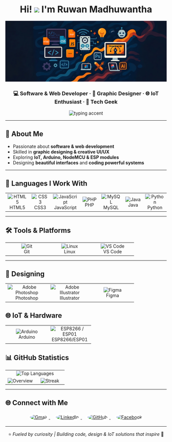 <!-- Profile README for ruwanmadhu -->

<h1 align="center">
  Hi! <img src="https://raw.githubusercontent.com/MartinHeinz/MartinHeinz/master/wave.gif" width="30px"> I'm Ruwan Madhuwantha
</h1>
<img src="Banner.jpg" alt="Banner"/>
<h3 align="center">💻 Software & Web Developer · 🎨 Graphic Designer · 🌐 IoT Enthusiast · 🤖 Tech Geek</h3>


<!-- small, subtle animated SVG (not a GIF) -->
<p align="center">
  <img alt="typing accent" height="20"
       src="https://readme-typing-svg.herokuapp.com?size=14&duration=2000&pause=1200&color=36BCF7&center=true&vCenter=true&width=200&height=20&lines=%F0%9F%9A%80+Building...;⚡+Creating...;🚀+Exploring...">
</p>

---

## 🌟 About Me
<div>

- Passionate about **software & web development**  
- Skilled in **graphic designing & creative UI/UX**  
- Exploring **IoT, Arduino, NodeMCU & ESP modules**  
- Designing **beautiful interfaces** and **coding powerful systems**

</div>

---

## 🚀 Languages I Work With
<table align="center">
  <tr>
    <td align="center" width="90">
      <img src="https://cdn.jsdelivr.net/gh/devicons/devicon/icons/html5/html5-original.svg" width="44" alt="HTML5"/><br>HTML5
    </td>
    <td align="center" width="90">
      <img src="https://cdn.jsdelivr.net/gh/devicons/devicon/icons/css3/css3-original.svg" width="44" alt="CSS3"/><br>CSS3
    </td>
    <td align="center" width="90">
      <img src="https://cdn.jsdelivr.net/gh/devicons/devicon/icons/javascript/javascript-original.svg" width="44" alt="JavaScript"/><br>JavaScript
    </td>
    <td align="center" width="90">
      <img src="https://cdn.jsdelivr.net/gh/devicons/devicon/icons/php/php-original.svg" width="44" alt="PHP"/><br>PHP
    </td>
    <td align="center" width="90">
      <img src="https://cdn.jsdelivr.net/gh/devicons/devicon/icons/mysql/mysql-original.svg" width="44" alt="MySQL"/><br>MySQL
    </td>
    <td align="center" width="90">
      <img src="https://cdn.jsdelivr.net/gh/devicons/devicon/icons/java/java-original.svg" width="44" alt="Java"/><br>Java
    </td>
    <td align="center" width="90">
      <img src="https://cdn.jsdelivr.net/gh/devicons/devicon/icons/python/python-original.svg" width="44" alt="Python"/><br>Python
    </td>
  </tr>
</table>

---

## 🛠️ Tools & Platforms
<table align="center">
  <tr>
    <td align="center" width="120">
      <img src="https://cdn.jsdelivr.net/gh/devicons/devicon/icons/git/git-original.svg" width="44" alt="Git"/><br>Git
    </td>
    <td align="center" width="120">
      <img src="https://cdn.jsdelivr.net/gh/devicons/devicon/icons/linux/linux-original.svg" width="44" alt="Linux"/><br>Linux
    </td>
    <td align="center" width="120">
      <img src="https://cdn.jsdelivr.net/gh/devicons/devicon/icons/vscode/vscode-original.svg" width="44" alt="VS Code"/><br>VS Code
    </td>
  </tr>
</table>
  </tr>
</table>


---

## 🎨 Designing
<table align="center">
  <tr>
    <td align="center" width="120">
      <img src="https://cdn.jsdelivr.net/gh/devicons/devicon/icons/photoshop/photoshop-original.svg" width="44" alt="Adobe Photoshop"/><br>Photoshop
    </td>
    <td align="center" width="120">
      <img src="https://cdn.jsdelivr.net/gh/devicons/devicon/icons/illustrator/illustrator-original.svg" width="44" alt="Adobe Illustrator"/><br>Illustrator
    </td>
    <td align="center" width="120">
      <img src="https://cdn.jsdelivr.net/gh/devicons/devicon/icons/figma/figma-original.svg" width="44" alt="Figma"/><br>Figma
    </td>
  </tr>
  
</table>

## 🌐 IoT & Hardware
<table align="center">
  <tr>
    <td align="center" width="120">
      <img src="https://cdn.jsdelivr.net/gh/devicons/devicon/icons/arduino/arduino-original.svg" width="44" alt="Arduino"/><br>Arduino
    </td>
    <td align="center" width="120">
      <img src="https://cdn.simpleicons.org/espressif/FF0000" width="44" alt="ESP8266 / ESP01"/><br>ESP8266/ESP01
    </td>
  </tr>
</table>

## 📊 GitHub Statistics

<table align="center" width="100%">
  <tr>
    <td align="center" colspan="2">
      <img
        alt="Top Languages"
        height="165"
        src="https://github-readme-stats.vercel.app/api/top-langs/?username=ruwanmadhu&layout=compact&langs_count=8&hide_progress=false&theme=radical&hide_border=false&border_color=FFFFFF"
      />
    </td>
  </tr>
  <tr>
    <td align="center" width="50%">
      <img
        alt="Overview"
        height="165"
        src="https://github-readme-stats.vercel.app/api?username=ruwanmadhu&show_icons=true&include_all_commits=true&count_private=true&rank_icon=github&hide_title=true&theme=radical&hide_border=false&border_color=FFFFFF"
      />
    </td>
    <td align="center" width="50%">
      <img
        alt="Streak"
        height="165"
        src="https://streak-stats.demolab.com?user=ruwanmadhu&theme=radical&hide_border=false&border=FFFFFF"
      />
    </td>
  </tr>
</table>



---

## 🌐 Connect with Me
<p align="center">
  <a href="mailto:ruwanmaduwantha777@gmail.com" title="Email">
    <img alt="Gmail" width="48" src="https://img.icons8.com/color/48/gmail-new.png" style="background:white; border-radius:50%; padding:6px;"/>
  </a>
  &nbsp;&nbsp;
  <a href="#" title="LinkedIn">
    <img alt="LinkedIn" width="48" src="https://img.icons8.com/color/48/linkedin.png" style="background:white; border-radius:50%; padding:6px;"/>
  </a>
  &nbsp;&nbsp;
  <a href="https://github.com/ruwanmadhu" title="GitHub">
    <img alt="GitHub" width="48" src="https://img.icons8.com/color/48/github--v1.png" style="background:white; border-radius:50%; padding:6px;"/>
  </a>
  &nbsp;&nbsp;
  <a href="#" title="Facebook">
    <img alt="Facebook" width="48" src="https://img.icons8.com/color/48/facebook-new.png" style="background:white; border-radius:50%; padding:6px;"/>
  </a>
</p>



---

<div align="center">⭐ <i>Fueled by curiosity | Building code, design & IoT solutions that inspire</i> 🚀</div>
